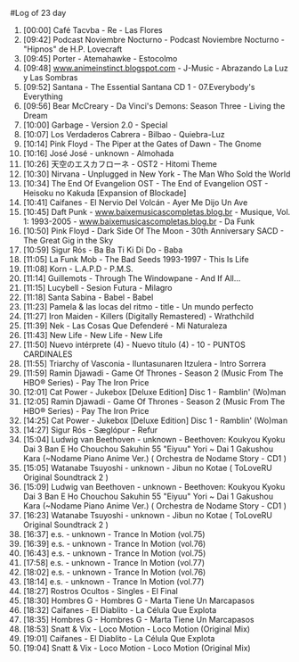 #Log of 23 day

1. [00:00] Café Tacvba - Re - Las Flores
1. [09:42] Podcast Noviembre Nocturno - Podcast Noviembre Nocturno - "Hipnos" de H.P. Lovecraft
1. [09:45] Porter - Atemahawke - Estocolmo
1. [09:48] www.animeinstinct.blogspot.com - J-Music - Abrazando La Luz y Las Sombras
1. [09:52] Santana - The Essential Santana CD 1 - 07.Everybody's Everything
1. [09:56] Bear McCreary - Da Vinci's Demons: Season Three - Living the Dream
1. [10:00] Garbage - Version 2.0 - Special
1. [10:07] Los Verdaderos Cabrera - Bilbao - Quiebra-Luz
1. [10:14] Pink Floyd - The Piper at the Gates of Dawn - The Gnome
1. [10:16] José José - unknown - Almohada
1. [10:26] 天空のエスカフローネ - OST2 - Hitomi Theme
1. [10:30] Nirvana - Unplugged in New York - The Man Who Sold the World
1. [10:34] The End Of Evangelion OST - The End of Evangelion OST - Heisoku no Kakuda [Expansion of Blockade]
1. [10:41] Caifanes - El Nervio Del Volcán - Ayer Me Dijo Un Ave
1. [10:45] Daft Punk - www.baixemusicascompletas.blog.br - Musique, Vol. 1: 1993-2005 - www.baixemusicascompletas.blog.br - Da Funk
1. [10:50] Pink Floyd - Dark Side Of The Moon - 30th Anniversary SACD - The Great Gig in the Sky
1. [10:59] Sigur Rós - Ba Ba Ti Ki Di Do - Baba
1. [11:05] La Funk Mob - The Bad Seeds 1993-1997 - This Is Life
1. [11:08] Korn - L.A.P.D - P.M.S.
1. [11:14] Guillemots - Through The Windowpane - And If All...
1. [11:15] Lucybell - Sesion Futura - Milagro
1. [11:18] Santa Sabina - Babel - Babel
1. [11:23] Pamela & las locas del ritmo - title - Un mundo perfecto
1. [11:27] Iron Maiden - Killers (Digitally Remastered) - Wrathchild
1. [11:39] Nek - Las Cosas Que Defenderé - Mi Naturaleza
1. [11:43] New Life - New Life - New Life
1. [11:50] Nuevo intérprete (4) - Nuevo título (4) - 10 - PUNTOS CARDINALES
1. [11:55] Triarchy of Vasconia - Iluntasunaren Itzulera - Intro Sorrera
1. [11:59] Ramin Djawadi - Game Of Thrones - Season 2 (Music From The HBO® Series) - Pay The Iron Price
1. [12:01] Cat Power - Jukebox [Deluxe Edition] Disc 1 - Ramblin' (Wo)man
1. [12:05] Ramin Djawadi - Game Of Thrones - Season 2 (Music From The HBO® Series) - Pay The Iron Price
1. [14:25] Cat Power - Jukebox [Deluxe Edition] Disc 1 - Ramblin' (Wo)man
1. [14:27] Sigur Rós - Sæglópur - Refur
1. [15:04] Ludwig van Beethoven - unknown - Beethoven: Koukyou Kyoku Dai 3 Ban E Ho Chouchou Sakuhin 55 "Eiyuu" Yori ~ Dai 1 Gakushou Kara (~Nodame Piano Anime Ver.) ( Orchestra de Nodame Story - CD1 )
1. [15:05] Watanabe Tsuyoshi - unknown - Jibun no Kotae ( ToLoveRU Original Soundtrack 2 )
1. [15:09] Ludwig van Beethoven - unknown - Beethoven: Koukyou Kyoku Dai 3 Ban E Ho Chouchou Sakuhin 55 "Eiyuu" Yori ~ Dai 1 Gakushou Kara (~Nodame Piano Anime Ver.) ( Orchestra de Nodame Story - CD1 )
1. [16:23] Watanabe Tsuyoshi - unknown - Jibun no Kotae ( ToLoveRU Original Soundtrack 2 )
1. [16:37] e.s. - unknown - Trance In Motion (vol.75)
1. [16:39] e.s. - unknown - Trance In Motion (vol.76)
1. [16:43] e.s. - unknown - Trance In Motion (vol.75)
1. [17:58] e.s. - unknown - Trance In Motion (vol.77)
1. [18:02] e.s. - unknown - Trance In Motion (vol.76)
1. [18:14] e.s. - unknown - Trance In Motion (vol.77)
1. [18:27] Rostros Ocultos - Singles - El Final
1. [18:30] Hombres G - Hombres G - Marta Tiene Un Marcapasos
1. [18:32] Caifanes - El Diablito - La Célula Que Explota
1. [18:35] Hombres G - Hombres G - Marta Tiene Un Marcapasos
1. [18:53] Snatt & Vix - Loco Motion - Loco Motion (Original Mix)
1. [19:01] Caifanes - El Diablito - La Célula Que Explota
1. [19:04] Snatt & Vix - Loco Motion - Loco Motion (Original Mix)
